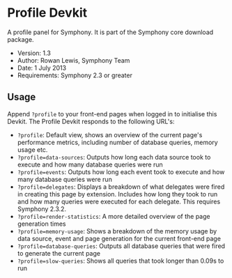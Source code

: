 # Profile Devkit

A profile panel for Symphony. It is part of the Symphony core download package.

- Version: 1.3
- Author: Rowan Lewis, Symphony Team
- Date: 1 July 2013
- Requirements: Symphony 2.3 or greater

## Usage

Append `?profile` to your front-end pages when logged in to initialise this Devkit. The Profile Devkit responds to the following URL's:

- `?profile`: Default view, shows an overview of the current page's performance metrics, including number of database queries, memory usage etc.
- `?profile=data-sources`: Outputs how long each data source took to execute and how many database queries were run
- `?profile=events`: Outputs how long each event took to execute and how many database queries were run
- `?profile=delegates`: Displays a breakdown of what delegates were fired in creating this page by extension. Includes how long they took to run and how many queries were executed for each delegate. This requires Symphony 2.3.2.
- `?profile=render-statistics`: A more detailed overview of the page generation times
- `?profile=memory-usage`: Shows a breakdown of the memory usage by data source, event and page generation for the current front-end page
- `?profile=database-queries`: Outputs all database queries that were fired to generate the current page
- `?profile=slow-queries`: Shows all queries that took longer than 0.09s to run